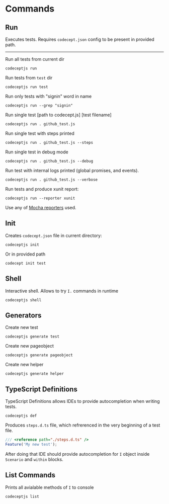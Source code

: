 # Commands

## Run

Executes tests. Requires `codecept.json` config to be present in provided path.

---

Run all tests from current dir

```
codeceptjs run
```

Run tests from `test` dir

```
codeceptjs run test
```

Run only tests with "signin" word in name

```
codeceptjs run --grep "signin"
```

Run single test [path to codecept.js] [test filename]

```
codeceptjs run . github_test.js
```

Run single test with steps printed

```
codeceptjs run . github_test.js --steps
```

Run single test in debug mode

```
codeceptjs run . github_test.js --debug
```

Run test with internal logs printed (global promises, and events).

```
codeceptjs run . github_test.js --verbose
```

Run tests and produce xunit report:

```
codeceptjs run --reporter xunit
```

Use any of [Mocha reporters](https://github.com/mochajs/mocha/tree/master/lib/reporters) used.

## Init

Creates `codecept.json` file in current directory:

```
codeceptjs init
```

Or in provided path

```
codecept init test
```

## Shell

Interactive shell. Allows to try `I.` commands in runtime

```
codeceptjs shell
```

## Generators

Create new test

```
codeceptjs generate test
```

Create new pageobject

```
codeceptjs generate pageobject
```

Create new helper

```
codeceptjs generate helper
```

## TypeScript Definitions

TypeScript Definitions allows IDEs to provide autocompletion when writing tests.

```
codeceptjs def
```

Produces `steps.d.ts` file, which refrerenced in the very beginning of a test file.

```js
/// <reference path="./steps.d.ts" />
Feature('My new test');
```

After doing that IDE should provide autocompletion for `I` object inside `Scenario` and `within` blocks.

## List Commands

Prints all avialable methods of `I` to console

```
codeceptjs list
```